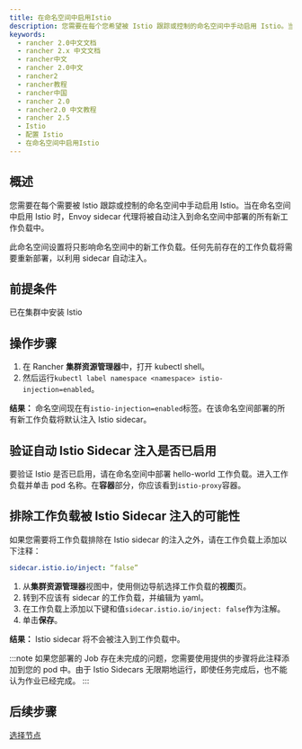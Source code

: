 ```yaml
---
title: 在命名空间中启用Istio
description: 您需要在每个您希望被 Istio 跟踪或控制的命名空间中手动启用 Istio。当在命名空间中启用 Istio 时，Envoy sidecar 代理将被自动注入到命名空间中部署的所有新工作负载中。此命名空间设置将只影响命名空间中的新工作负载。任何先前存在的工作负载将需要重新部署，以利用 sidecar 自动注入。
keywords:
  - rancher 2.0中文文档
  - rancher 2.x 中文文档
  - rancher中文
  - rancher 2.0中文
  - rancher2
  - rancher教程
  - rancher中国
  - rancher 2.0
  - rancher2.0 中文教程
  - rancher 2.5
  - Istio
  - 配置 Istio
  - 在命名空间中启用Istio
---
```


## 概述

您需要在每个需要被 Istio 跟踪或控制的命名空间中手动启用 Istio。当在命名空间中启用 Istio 时，Envoy sidecar 代理将被自动注入到命名空间中部署的所有新工作负载中。

此命名空间设置将只影响命名空间中的新工作负载。任何先前存在的工作负载将需要重新部署，以利用 sidecar 自动注入。

## 前提条件

已在集群中安装 Istio

## 操作步骤

1. 在 Rancher **集群资源管理器**中，打开 kubectl shell。
1. 然后运行`kubectl label namespace <namespace> istio-injection=enabled`。

**结果：** 命名空间现在有`istio-injection=enabled`标签。在该命名空间部署的所有新工作负载将默认注入 Istio sidecar。

## 验证自动 Istio Sidecar 注入是否已启用

要验证 Istio 是否已启用，请在命名空间中部署 hello-world 工作负载。进入工作负载并单击 pod 名称。在**容器**部分，你应该看到`istio-proxy`容器。

## 排除工作负载被 Istio Sidecar 注入的可能性

如果您需要将工作负载排除在 Istio sidecar 的注入之外，请在工作负载上添加以下注释：

```yaml
sidecar.istio.io/inject: “false”
```

1. 从**集群资源管理器**视图中，使用侧边导航选择工作负载的**视图**页。
1. 转到不应该有 sidecar 的工作负载，并编辑为 yaml。
1. 在工作负载上添加以下键和值`sidecar.istio.io/inject: false`作为注解。
1. 单击**保存**。

**结果：** Istio sidecar 将不会被注入到工作负载中。

:::note
如果您部署的 Job 存在未完成的问题，您需要使用提供的步骤将此注释添加到您的 pod 中。由于 Istio Sidecars 无限期地运行，即使任务完成后，也不能认为作业已经完成。
:::

## 后续步骤

[选择节点](/docs/rancher2/istio/2.3.x-2.4.x/setup/node-selectors/_index)
